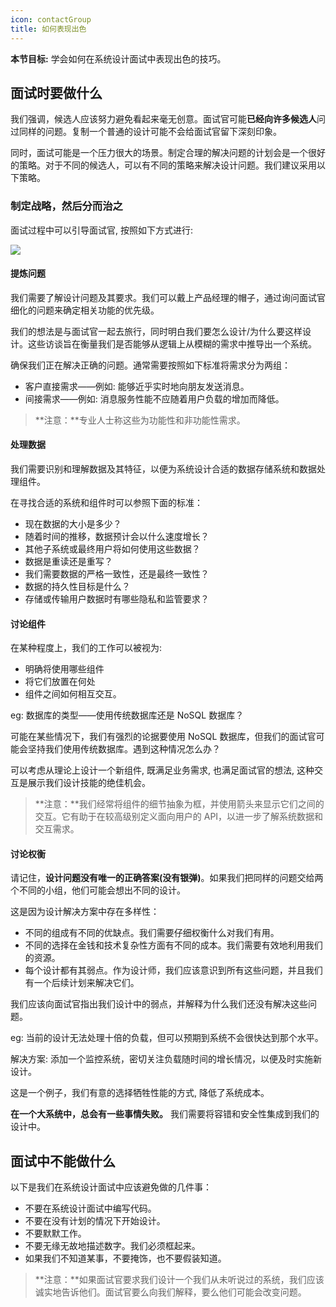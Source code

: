 ```yaml
---
icon: contactGroup
title: 如何表现出色
---
```


**本节目标:** 学会如何在系统设计面试中表现出色的技巧。

## 面试时要做什么

我们强调，候选人应该努力避免看起来毫无创意。面试官可能**已经向许多候选人**问过同样的问题。复制一个普通的设计可能不会给面试官留下深刻印象。

同时，面试可能是一个压力很大的场景。制定合理的解决问题的计划会是一个很好的策略。对于不同的候选人，可以有不同的策略来解决设计问题。我们建议采用以下策略。

### 制定战略，然后分而治之

面试过程中可以引导面试官, 按照如下方式进行:

![](https://cdn.jsdelivr.net/gh/gaoxiang15125/BlogImage@master/1676013160115.png)



#### 提炼问题

我们需要了解设计问题及其要求。我们可以戴上产品经理的帽子，通过询问面试官细化的问题来确定相关功能的优先级。

我们的想法是与面试官一起去旅行，同时明白我们要怎么设计/为什么要这样设计。这些访谈旨在衡量我们是否能够从逻辑上从模糊的需求中推导出一个系统。

确保我们正在解决正确的问题。通常需要按照如下标准将需求分为两组：

- 客户直接需求——例如: 能够近乎实时地向朋友发送消息。
- 间接需求——例如: 消息服务性能不应随着用户负载的增加而降低。

> **注意：**专业人士称这些为功能性和非功能性需求。

#### 处理数据

我们需要识别和理解数据及其特征，以便为系统设计合适的数据存储系统和数据处理组件。

在寻找合适的系统和组件时可以参照下面的标准：

- 现在数据的大小是多少？
- 随着时间的推移，数据预计会以什么速度增长？
- 其他子系统或最终用户将如何使用这些数据？
- 数据是重读还是重写？
- 我们需要数据的严格一致性，还是最终一致性？
- 数据的持久性目标是什么？
- 存储或传输用户数据时有哪些隐私和监管要求？

#### 讨论组件

在某种程度上，我们的工作可以被视为:

- 明确将使用哪些组件
- 将它们放置在何处
- 组件之间如何相互交互。

eg: 数据库的类型——使用传统数据库还是 NoSQL 数据库？

可能在某些情况下，我们有强烈的论据要使用 NoSQL 数据库，但我们的面试官可能会坚持我们使用传统数据库。遇到这种情况怎么办？

可以考虑从理论上设计一个新组件, 既满足业务需求, 也满足面试官的想法, 这种交互是展示我们设计技能的绝佳机会。

> **注意：**我们经常将组件的细节抽象为框，并使用箭头来显示它们之间的交互。它有助于在较高级别定义面向用户的 API，以进一步了解系统数据和交互需求。

#### 讨论权衡

请记住，**设计问题没有唯一的正确答案(没有银弹)**。如果我们把同样的问题交给两个不同的小组，他们可能会想出不同的设计。

这是因为设计解决方案中存在多样性：

- 不同的组成有不同的优缺点。我们需要仔细权衡什么对我们有用。
- 不同的选择在金钱和技术复杂性方面有不同的成本。我们需要有效地利用我们的资源。
- 每个设计都有其弱点。作为设计师，我们应该意识到所有这些问题，并且我们有一个后续计划来解决它们。

我们应该向面试官指出我们设计中的弱点，并解释为什么我们还没有解决这些问题。

eg: 当前的设计无法处理十倍的负载，但可以预期到系统不会很快达到那个水平。

解决方案: 添加一个监控系统，密切关注负载随时间的增长情况，以便及时实施新设计。

这是一个例子，我们有意的选择牺牲性能的方式, 降低了系统成本。

**在一个大系统中，总会有一些事情失败。** 我们需要将容错和安全性集成到我们的设计中。

## 面试中不能做什么

以下是我们在系统设计面试中应该避免做的几件事：

- 不要在系统设计面试中编写代码。
- 不要在没有计划的情况下开始设计。
- 不要默默工作。
- 不要无缘无故地描述数字。我们必须框起来。
- 如果我们不知道某事，不要掩饰，也不要假装知道。

> **注意：**如果面试官要求我们设计一个我们从未听说过的系统，我们应该诚实地告诉他们。面试官要么向我们解释，要么他们可能会改变问题。